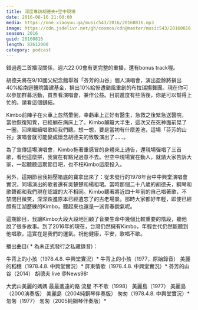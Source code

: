 ```yaml
---
title: 深度專訪胡德夫+空中現場
date: 2016-08-16 21:00:00
media: https://one.xiaoyuu.ga/music543/2016/20160816.mp3
image: https://cdn.jsdelivr.net/gh/coxmos/cdn@master/music543/20160816.jpg
season: 2016
guid: 20160816
length: 82612000
category: podcast
---
```


錯過週二首播沒關係，週六22:00會有更完整的重播，還有bonus track喔。

胡德夫將在9/10國父紀念館舉辦「芬芳的山谷」個人演唱會，演出盈餘將捐出40%給南迴醫院籌建基金，捐出10%給慘遭颱風重創的布拉瑞揚舞團。現在你可以參加群募活動，買票看演唱會，兼作公益。目前進度有些落後，你是可以幫得上忙的。請看這個鏈結。

Kimbo前陣子在火車上忽然暈倒，幸虧車上正好有醫生，急救之後緊急送醫院，當他恢復知覺，已經躺在病床上了。Kimbo顛簸大半生，這次又在死神面前晃了一圈，回來繼續唱歌給我們聽。想一想，要是當初有什麼差池，這場「芬芳的山谷」演唱會就可能變成懷念胡德夫的致敬演出了……。

為了宣傳這場演唱會，Kimbo拖著重感冒的身體來上通告，還現場彈唱了三首歌，看他這麼拼，我實在有點兒過意不去。但空中現場實在動人，就請大家告訴大家，一起聽聽這期節目吧，也不枉Kimbo這麼投入。

另外，這期節目我把壓箱底的寶拿出來了：從未發行的1978年台中中興堂演唱會實況，同場演出的歌者還有吳楚楚和楊祖珺。當時那個二十八歲的胡德夫，鋼琴和歌聲都和我們現在認識的大不相同。Kimbo聽著將近四十年前的自己唱著歌，不禁閉目微笑，深深跌進原本已經遺忘了的古老場景。那時大家都好年輕，即使已經頗有江湖歷練的Kimbo，聽起來也還是一派青春銳氣呢。

這期節目，我讓Kimbo大段大段地回顧了音樂生命中幾個比較重要的階段，聽他說了很多故事。到了2016年的現在，台灣仍然擁有Kimbo，年輕世代仍然能聽到他唱歌，這實在是我們的運氣。祝他健康，平安，歌唱不歇。

播出曲目( * 為未正式發行之私藏錄音)：

牛背上的小孩（1978.4.8. 中興堂實況）*
牛背上的小孩（1977，原始錄音）
美麗的稻穗（1978.4.8. 中興堂實況）*
屏東情歌（1978.4.8. 中興堂實況）*
芬芳的山谷（2014）
胡德夫 live @News98:

大武山美麗的媽媽
最最遙遠的路
流星
不不歌（1998）
美麗島（1977）
美麗島（2000演奏版）
美麗島（2004純鋼琴伴奏版）
匆匆（1978.4.8. 中興堂實況）*
匆匆（1977）
匆匆（2005純鋼琴伴奏版）*
